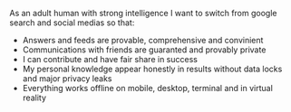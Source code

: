 As an adult human with strong intelligence I want to switch from google search and social medias so that:

- Answers and feeds are provable, comprehensive and convinient
- Communications with friends are guaranted and provably private
- I can contribute and have fair share in success
- My personal knowledge appear honestly in results without data locks and major privacy leaks
- Everything works offline on mobile, desktop, terminal and in virtual reality
